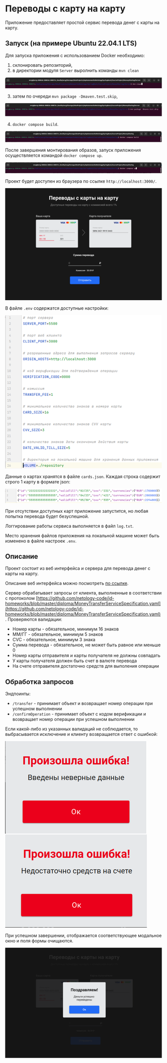 # Переводы с карту на карту

Приложение предоставляет простой сервис перевода денег с карты на карту.

## Запуск (на примере Ubuntu 22.04.1 LTS)

Для запуска приложения с использованием Docker необходимо:

1. склонировать репозиторий,
2. в директории модуля `Server` выролнить команды `mvn clean`

![mvn-clean screen](./assets/mvn-clean-screen.png)

3. затем по очереди `mvn package -Dmaven.test.skip`,

![mvn-package screen](./assets/mvn-package-screen.png)

4. `docker compose build`.

![docker-compose-build screen](./assets/docker-compose-build.png)

После завершения монтирования образов, запуск приложения осуществляется командой `docker compose up`.

![docker-compose-up screen](./assets/docker-compose-up.png)

Проект будет доступен из браузера по ссылке `http://localhost:3000/`.

![main screen](./assets/main-page.png)

В файле `.env` содержатся доступные настройки:

![env-file screen](./assets/env-file.png)

Данные о картах хранятся в файле `cards.json`.
Каждая строка содержит строго 1 карту в формате json:

![card-json-example screen](./assets/cards-json.png)

При отсутствии доступных карт приложение запустится, но любая попытка перевода будет безуспешной.

Логгирование работы сервиса выполняется в файл `log.txt`.

Место хранения файлов приложения на локальной машине может быть изменено в файле настроек `.env`.

## Описание

Проект состоит из веб интерфейса и сервера для перевода денег с карты на карту.

Описание веб интерфейса можно посмотреть [по ссылке](./WebClient/card-transfer-master/README.md).

Сервер обрабатывает запросы от клиента, выполненные в соответствии с протоколом
[https://github.com/netology-code/jd-homeworks/blob/master/diploma/MoneyTransferServiceSpecification.yaml](https://github.com/netology-code/jd-homeworks/blob/master/diploma/MoneyTransferServiceSpecification.yaml)
.
Проверяются валидации:

* Номер карты - обязательное, минимум 16 знаков
* ММ/ГГ - обязательное, минимум 5 знаков
* CVC - обязательное, минимум 3 знака
* Сумма перевода - обязательное, не может быть равное или меньше 0
* Номер карты отправителя и карты получателя не должны совпадать
* У карты получателя должен быть счет в валюте перевода
* На счете отправителя достаточно средств для выполения операции

## Обработка запросов

Эндпоинты:

* `/transfer` - принимает объект и возвращает номер операции при успешном выполнении
* `/confirmOperation` - принимает объект с кодом верификации и возвращает номер операции при успешном выполнении

Если какой-либо из указанных валидаций не соблюдается, то выбрасывается исключение и клиенту возвращается ответ с
ошибкой:

![invalidate-request screen](./assets/invalidate-request.png) ![no-money-err screen](./assets/no-money-err.png)

При успешном завершении, отображается соответствующее модальное окно и поля формы очищаются.

![ok-modal](./assets/ok-modal.png)